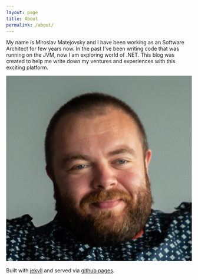 ```yaml
---
layout: page
title: About
permalink: /about/
---
```


My name is Miroslav Matejovsky and I have been working as an Software Architect for few years now.
In the past I've been writing code that was running on the JVM, now I am exploring world of .NET.
This blog was created to help me write down my ventures and experiences with this exciting platform.

![Me](./assets/images/me.jpg)

Built with [jekyll][jekyll-organization] and served via [github pages][github-pages].

[jekyll-organization]: https://github.com/jekyll
[github-pages]: https://pages.github.com/
